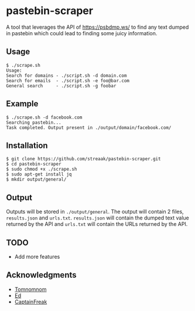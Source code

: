 # pastebin-scraper

A tool that leverages the API of https://psbdmp.ws/ to find any text dumped in pastebin which could lead to finding some juicy information.

## Usage

```
$ ./scrape.sh 
Usage:
Search for domains - ./script.sh -d domain.com
Search for emails  - ./script.sh -e foo@bar.com
General search	   - ./script.sh -g foobar
```

## Example 

``` 
$ ./scrape.sh -d facebook.com
Searching pastebin...
Task completed. Output present in ./output/domain/facebook.com/
```

## Installation

```
$ git clone https://github.com/streaak/pastebin-scraper.git
$ cd pastebin-scraper
$ sudo chmod +x ./scrape.sh
$ sudo apt-get install jq
$ mkdir output/general/
```

## Output


Outputs will be stored in `./output/general`. The output will contain 2 files, `results.json` and `urls.txt`. `results.json` will contain the dumped text value returned by the API and `urls.txt` will contain the URLs returned by the API.

## TODO

* Add more features

## Acknowledgments

* [Tomnomnom](https://twitter.com/tomnomnom)
* [Ed](https://twitter.com/edoverflow)
* [CaptainFreak](https://twitter.com/0xcaptainfreak)
